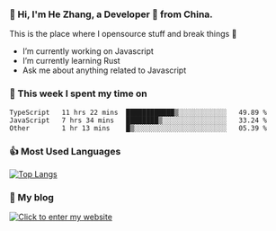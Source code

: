 ### 👋 Hi, I'm He Zhang, a Developer 🚀 from China.

This is the place where I opensource stuff and break things :rofl:

- I’m currently working on Javascript
- I’m currently learning Rust
- Ask me about anything related to Javascript

### 💪 This week I spent my time on 
<!--START_SECTION:waka-->

```text
TypeScript   11 hrs 22 mins  ████████████▒░░░░░░░░░░░░   49.89 %
JavaScript   7 hrs 34 mins   ████████▒░░░░░░░░░░░░░░░░   33.24 %
Other        1 hr 13 mins    █▒░░░░░░░░░░░░░░░░░░░░░░░   05.39 %
```

<!--END_SECTION:waka-->

### 👍 Most Used Languages
[![Top Langs](https://github-readme-stats.vercel.app/api/top-langs/?username=zhanghecool&layout=compact)](https://zhanghe.cool)

### 🌈 My blog 
[![Click to enter my website](https://cdn.jsdelivr.net/gh/zhanghecool/assets/images/gif/zhanghecools.gif)](https://zhanghe.cool)
